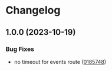 # Changelog

## 1.0.0 (2023-10-19)


### Bug Fixes

* no timeout for events route ([0185748](https://github.com/ReCentGlobe/docker-socket-proxy/commit/018574843278ad7af757f3148d9c077d89c80248))
